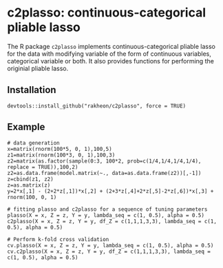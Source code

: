 # c2plasso: continuous-categorical pliable lasso
The R package `c2plasso` implements continuous-categorical pliable lasso for the data with modifying variable of the form of continuous variables, categorical variable or both. It also provides functions for performing the originial pliable lasso.

## Installation

```
devtools::install_github("rakheon/c2plasso", force = TRUE)
```

## Example

```
# data generation
x=matrix(rnorm(100*5, 0, 1),100,5)
z1=matrix(rnorm(100*3, 0, 1),100,3)
z2=matrix(as.factor(sample(0:3, 100*2, prob=c(1/4,1/4,1/4,1/4), replace = TRUE)),100,2)
z2=as.data.frame(model.matrix(~., data=as.data.frame(z2))[,-1])
z=cbind(z1, z2)
z=as.matrix(z)
y=2*x[,1] - (2+2*z[,1])*x[,2] + (2+3*z[,4]+2*z[,5]-2*z[,6])*x[,3] + rnorm(100, 0, 1)

# fitting plasso and c2plasso for a sequence of tuning parameters
plasso(X = x, Z = z, Y = y, lambda_seq = c(1, 0.5), alpha = 0.5)
c2plasso(X = x, Z = z, Y = y, df_Z = c(1,1,1,3,3), lambda_seq = c(1, 0.5), alpha = 0.5)

# Perform k-fold cross validation
cv.plasso(X = x, Z = z, Y = y, lambda_seq = c(1, 0.5), alpha = 0.5)
cv.c2plasso(X = x, Z = z, Y = y, df_Z = c(1,1,1,3,3), lambda_seq = c(1, 0.5), alpha = 0.5)
```
